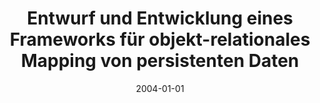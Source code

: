 ---
abstract: ''
authors:
- Xiaxiao Lin
date: '2004-01-01'
featured: false
publication_types:
- '7'
publishDate: '2004-01-01'
title: Entwurf und Entwicklung eines Frameworks für objekt-relationales Mapping von
  persistenten Daten
url_pdf: ''
---